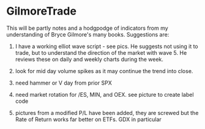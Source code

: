 # GilmoreTrade
This will be partly notes and a hodgpodge of indicators from my understanding of Bryce Gilmore's many books.
Suggestions are:

1. I have a working elliot wave script - see pics. He suggests not using it to trade, but to understand the direction of the market with wave 5. He reviews these on daily and weekly charts during the week.

2. look for mid day volume spikes as it may continue the trend into close.
3. need hammer or V day from prior SPX
4. need market rotation for /ES, MIN, and OEX. see picture to create label code
5. pictures from a modified P/L have been added, they are screwed but the Rate of Return works far better on ETFs. GDX in particular
